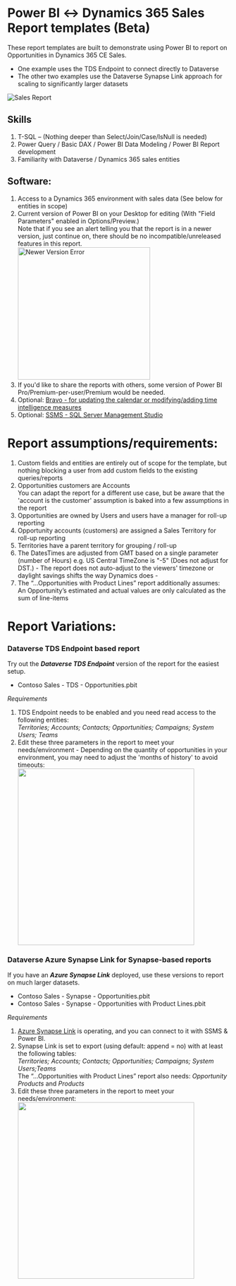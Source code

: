 # Power BI ↔️ Dynamics 365 Sales Report templates (Beta)

These report templates are built to demonstrate using Power BI to report on Opportunities in Dynamics 365 CE Sales. 
- One example uses the TDS Endpoint to connect directly to Dataverse
- The other two examples use the Dataverse Synapse Link approach for scaling to significantly larger datasets

![Sales Report](https://user-images.githubusercontent.com/6276300/199860167-026229c5-8a73-4cad-907c-763dfc49eeef.gif)


## Skills

1.	T-SQL – (Nothing deeper than Select/Join/Case/IsNull is needed)
2.	Power Query / Basic DAX / Power BI Data Modeling / Power BI Report development 
3.  Familiarity with Dataverse / Dynamics 365 sales entities

## Software:

1.	Access to a Dynamics 365 environment with sales data (See below for entities in scope)
2.	Current version of Power BI on your Desktop for editing (With "Field Parameters" enabled in Options/Preview.)<br />Note that if you see an alert telling you that the report is in a newer version, just continue on, there should be no incompatible/unreleased features in this report.<br /><img width="300" alt="Newer Version Error" src="https://user-images.githubusercontent.com/6276300/200124170-738a60eb-5922-4f27-aeb3-8d33d1935d18.png">
3.  If you'd like to share the reports with others, some version of Power BI Pro/Premium-per-user/Premium would be needed.
4.	Optional: [Bravo - for updating the calendar or modifying/adding time intelligence measures](https://bravo.bi/)
5.	Optional: [SSMS - SQL Server Management Studio](https://learn.microsoft.com/en-us/sql/ssms/download-sql-server-management-studio-ssms-19?view=sql-server-ver16)


# Report assumptions/requirements:

1.	Custom fields and entities are entirely out of scope for the template, but nothing blocking a user from add custom fields to the existing queries/reports
2.	Opportunities customers are Accounts<br />You can adapt the report for a different use case, but be aware that the 'account is the customer' assumption is baked into a few assumptions in the report
3.	Opportunities are owned by Users and users have a manager for roll-up reporting
4.	Opportunity accounts (customers) are assigned a Sales Territory for roll-up reporting
5.  Territories have a parent territory for grouping / roll-up
6.	The DatesTimes are adjusted from GMT based on a single parameter (number of Hours) e.g. US Central TimeZone is "-5"  (Does not adjust for DST.) - The report does not auto-adjust to the viewers' timezone or daylight savings shifts the way Dynamics does - 
7.	The “…Opportunities with Product Lines” report additionally assumes: An Opportunity’s estimated and actual values are only calculated as the sum of line-items

# Report Variations:

### Dataverse TDS Endpoint based report
Try out the ***Dataverse TDS Endpoint*** version of the report for the easiest setup.
- Contoso Sales - TDS - Opportunities.pbit

*Requirements*
1.	TDS Endpoint needs to be enabled and you need read access to the following entities:<br /> *Territories; Accounts; Contacts; Opportunities; Campaigns; System Users; Teams* 
2.	Edit these three parameters in the report to meet your needs/environment - Depending on the quantity of opportunities in your environment, you may need to adjust the 'months of history' to avoid timeouts:<br /><img src="https://user-images.githubusercontent.com/6276300/199859486-0adf0d07-6d75-4701-abca-bfaebf1ddf16.png" width=400 align=center>

### Dataverse Azure Synapse Link for Synapse-based reports
If you have an ***Azure Synapse Link*** deployed, use these versions to report on much larger datasets. 
- Contoso Sales - Synapse - Opportunities.pbit
- Contoso Sales - Synapse - Opportunities with Product Lines.pbit

*Requirements*
1.	[Azure Synapse Link](https://learn.microsoft.com/en-us/power-apps/maker/data-platform/export-to-data-lake) is operating, and you can connect to it with SSMS & Power BI. 
2.	Synapse Link is set to export (using default: append = no) with at least the following tables:<br /> *Territories; Accounts; Contacts; Opportunities; Campaigns; System Users;Teams* <br />The “…Opportunities with Product Lines” report also needs: *Opportunity Products* and *Products*
3.	Edit these three parameters in the report to meet your needs/environment:<br /><img src="https://user-images.githubusercontent.com/6276300/199808416-2ddf48be-67b5-49f3-889b-0214cd4d4b72.png" width=400 align=center>
